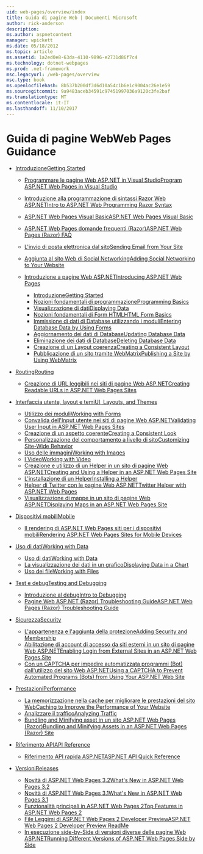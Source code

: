 ```yaml
---
uid: web-pages/overview/index
title: Guida di pagine Web | Documenti Microsoft
author: rick-anderson
description: 
ms.author: aspnetcontent
manager: wpickett
ms.date: 05/18/2012
ms.topic: article
ms.assetid: 1a2ed0e8-63da-4110-9896-e2731d86f7c4
ms.technology: dotnet-webpages
ms.prod: .net-framework
msc.legacyurl: /web-pages/overview
msc.type: book
ms.openlocfilehash: 8b537b200df3d6d10a54c1b6e1c9004ac26e1e59
ms.sourcegitcommit: 9a9483aceb34591c97451997036a9120c3fe2baf
ms.translationtype: MT
ms.contentlocale: it-IT
ms.lasthandoff: 11/10/2017
---
```

<a name="web-pages-guidance"></a><span data-ttu-id="ac0f1-102">Guida di pagine Web</span><span class="sxs-lookup"><span data-stu-id="ac0f1-102">Web Pages Guidance</span></span>
====================
- [<span data-ttu-id="ac0f1-103">Introduzione</span><span class="sxs-lookup"><span data-stu-id="ac0f1-103">Getting Started</span></span>](getting-started/index.md)

    - [<span data-ttu-id="ac0f1-104">Programmare le pagine Web ASP.NET in Visual Studio</span><span class="sxs-lookup"><span data-stu-id="ac0f1-104">Program ASP.NET Web Pages in Visual Studio</span></span>](getting-started/program-asp-net-web-pages-in-visual-studio.md)
    - [<span data-ttu-id="ac0f1-105">Introduzione alla programmazione di sintassi Razor Web ASP.NET</span><span class="sxs-lookup"><span data-stu-id="ac0f1-105">Intro to ASP.NET Web Programming Razor Syntax</span></span>](getting-started/introducing-razor-syntax-c.md)
    - [<span data-ttu-id="ac0f1-106">ASP.NET Web Pages Visual Basic</span><span class="sxs-lookup"><span data-stu-id="ac0f1-106">ASP.NET Web Pages Visual Basic</span></span>](getting-started/introducing-razor-syntax-vb.md)
    - [<span data-ttu-id="ac0f1-107">ASP.NET Web Pages domande frequenti (Razor)</span><span class="sxs-lookup"><span data-stu-id="ac0f1-107">ASP.NET Web Pages (Razor) FAQ</span></span>](getting-started/aspnet-web-pages-razor-faq.md)
    - [<span data-ttu-id="ac0f1-108">L'invio di posta elettronica dal sito</span><span class="sxs-lookup"><span data-stu-id="ac0f1-108">Sending Email from Your Site</span></span>](getting-started/11-adding-email-to-your-web-site.md)
    - [<span data-ttu-id="ac0f1-109">Aggiunta al sito Web di Social Networking</span><span class="sxs-lookup"><span data-stu-id="ac0f1-109">Adding Social Networking to Your Website</span></span>](getting-started/13-adding-social-networking-to-your-web-site.md)
    - [<span data-ttu-id="ac0f1-110">Introduzione a pagine Web ASP.NET</span><span class="sxs-lookup"><span data-stu-id="ac0f1-110">Introducing ASP.NET Web Pages</span></span>](getting-started/introducing-aspnet-web-pages-2/index.md)

        - [<span data-ttu-id="ac0f1-111">Introduzione</span><span class="sxs-lookup"><span data-stu-id="ac0f1-111">Getting Started</span></span>](getting-started/introducing-aspnet-web-pages-2/getting-started.md)
        - [<span data-ttu-id="ac0f1-112">Nozioni fondamentali di programmazione</span><span class="sxs-lookup"><span data-stu-id="ac0f1-112">Programming Basics</span></span>](getting-started/introducing-aspnet-web-pages-2/intro-to-web-pages-programming.md)
        - [<span data-ttu-id="ac0f1-113">Visualizzazione di dati</span><span class="sxs-lookup"><span data-stu-id="ac0f1-113">Displaying Data</span></span>](getting-started/introducing-aspnet-web-pages-2/displaying-data.md)
        - [<span data-ttu-id="ac0f1-114">Nozioni fondamentali di Form HTML</span><span class="sxs-lookup"><span data-stu-id="ac0f1-114">HTML Form Basics</span></span>](getting-started/introducing-aspnet-web-pages-2/form-basics.md)
        - [<span data-ttu-id="ac0f1-115">Immissione di dati di Database utilizzando i moduli</span><span class="sxs-lookup"><span data-stu-id="ac0f1-115">Entering Database Data by Using Forms</span></span>](getting-started/introducing-aspnet-web-pages-2/entering-data.md)
        - [<span data-ttu-id="ac0f1-116">Aggiornamento dei dati di Database</span><span class="sxs-lookup"><span data-stu-id="ac0f1-116">Updating Database Data</span></span>](getting-started/introducing-aspnet-web-pages-2/updating-data.md)
        - [<span data-ttu-id="ac0f1-117">Eliminazione dei dati di Database</span><span class="sxs-lookup"><span data-stu-id="ac0f1-117">Deleting Database Data</span></span>](getting-started/introducing-aspnet-web-pages-2/deleting-data.md)
        - [<span data-ttu-id="ac0f1-118">Creazione di un Layout coerenza</span><span class="sxs-lookup"><span data-stu-id="ac0f1-118">Creating a Consistent Layout</span></span>](getting-started/introducing-aspnet-web-pages-2/layouts.md)
        - [<span data-ttu-id="ac0f1-119">Pubblicazione di un sito tramite WebMatrix</span><span class="sxs-lookup"><span data-stu-id="ac0f1-119">Publishing a Site by Using WebMatrix</span></span>](getting-started/introducing-aspnet-web-pages-2/publishing.md)
- [<span data-ttu-id="ac0f1-120">Routing</span><span class="sxs-lookup"><span data-stu-id="ac0f1-120">Routing</span></span>](routing/index.md)

    - [<span data-ttu-id="ac0f1-121">Creazione di URL leggibili nei siti di pagine Web ASP.NET</span><span class="sxs-lookup"><span data-stu-id="ac0f1-121">Creating Readable URLs in ASP.NET Web Pages Sites</span></span>](routing/creating-readable-urls-in-aspnet-web-pages-sites.md)
- [<span data-ttu-id="ac0f1-122">Interfaccia utente, layout e temi</span><span class="sxs-lookup"><span data-stu-id="ac0f1-122">UI, Layouts, and Themes</span></span>](ui-layouts-and-themes/index.md)

    - [<span data-ttu-id="ac0f1-123">Utilizzo dei moduli</span><span class="sxs-lookup"><span data-stu-id="ac0f1-123">Working with Forms</span></span>](ui-layouts-and-themes/4-working-with-forms.md)
    - [<span data-ttu-id="ac0f1-124">Convalida dell'Input utente nei siti di pagine Web ASP.NET</span><span class="sxs-lookup"><span data-stu-id="ac0f1-124">Validating User Input in ASP.NET Web Pages Sites</span></span>](ui-layouts-and-themes/validating-user-input-in-aspnet-web-pages-sites.md)
    - [<span data-ttu-id="ac0f1-125">Creazione di un aspetto coerente</span><span class="sxs-lookup"><span data-stu-id="ac0f1-125">Creating a Consistent Look</span></span>](ui-layouts-and-themes/3-creating-a-consistent-look.md)
    - [<span data-ttu-id="ac0f1-126">Personalizzazione del comportamento a livello di sito</span><span class="sxs-lookup"><span data-stu-id="ac0f1-126">Customizing Site-Wide Behavior</span></span>](ui-layouts-and-themes/18-customizing-site-wide-behavior.md)
    - [<span data-ttu-id="ac0f1-127">Uso delle immagini</span><span class="sxs-lookup"><span data-stu-id="ac0f1-127">Working with Images</span></span>](ui-layouts-and-themes/9-working-with-images.md)
    - [<span data-ttu-id="ac0f1-128">I Video</span><span class="sxs-lookup"><span data-stu-id="ac0f1-128">Working with Video</span></span>](ui-layouts-and-themes/10-working-with-video.md)
    - [<span data-ttu-id="ac0f1-129">Creazione e utilizzo di un Helper in un sito di pagine Web ASP.NET</span><span class="sxs-lookup"><span data-stu-id="ac0f1-129">Creating and Using a Helper in an ASP.NET Web Pages Site</span></span>](ui-layouts-and-themes/creating-and-using-a-helper-in-an-aspnet-web-pages-site.md)
    - [<span data-ttu-id="ac0f1-130">L'installazione di un Helper</span><span class="sxs-lookup"><span data-stu-id="ac0f1-130">Installing a Helper</span></span>](ui-layouts-and-themes/installing-helpers.md)
    - [<span data-ttu-id="ac0f1-131">Helper di Twitter con le pagine Web ASP.NET</span><span class="sxs-lookup"><span data-stu-id="ac0f1-131">Twitter Helper with ASP.NET Web Pages</span></span>](ui-layouts-and-themes/twitter-helper.md)
    - [<span data-ttu-id="ac0f1-132">Visualizzazione di mappe in un sito di pagine Web ASP.NET</span><span class="sxs-lookup"><span data-stu-id="ac0f1-132">Displaying Maps in an ASP.NET Web Pages Site</span></span>](ui-layouts-and-themes/displaying-maps-in-an-aspnet-web-pages-site.md)
- [<span data-ttu-id="ac0f1-133">Dispositivi mobili</span><span class="sxs-lookup"><span data-stu-id="ac0f1-133">Mobile</span></span>](mobile/index.md)

    - [<span data-ttu-id="ac0f1-134">Il rendering di ASP.NET Web Pages siti per i dispositivi mobili</span><span class="sxs-lookup"><span data-stu-id="ac0f1-134">Rendering ASP.NET Web Pages Sites for Mobile Devices</span></span>](mobile/rendering-aspnet-web-pages-sites-for-mobile-devices.md)
- [<span data-ttu-id="ac0f1-135">Uso di dati</span><span class="sxs-lookup"><span data-stu-id="ac0f1-135">Working with Data</span></span>](data/index.md)

    - [<span data-ttu-id="ac0f1-136">Uso di dati</span><span class="sxs-lookup"><span data-stu-id="ac0f1-136">Working with Data</span></span>](data/5-working-with-data.md)
    - [<span data-ttu-id="ac0f1-137">La visualizzazione dei dati in un grafico</span><span class="sxs-lookup"><span data-stu-id="ac0f1-137">Displaying Data in a Chart</span></span>](data/7-displaying-data-in-a-chart.md)
    - [<span data-ttu-id="ac0f1-138">Uso dei file</span><span class="sxs-lookup"><span data-stu-id="ac0f1-138">Working with Files</span></span>](data/working-with-files.md)
- [<span data-ttu-id="ac0f1-139">Test e debug</span><span class="sxs-lookup"><span data-stu-id="ac0f1-139">Testing and Debugging</span></span>](testing-and-debugging/index.md)

    - [<span data-ttu-id="ac0f1-140">Introduzione al debug</span><span class="sxs-lookup"><span data-stu-id="ac0f1-140">Intro to Debugging</span></span>](testing-and-debugging/introduction-to-debugging.md)
    - [<span data-ttu-id="ac0f1-141">Pagine Web ASP.NET (Razor) Troubleshooting Guide</span><span class="sxs-lookup"><span data-stu-id="ac0f1-141">ASP.NET Web Pages (Razor) Troubleshooting Guide</span></span>](testing-and-debugging/aspnet-web-pages-razor-troubleshooting-guide.md)
- [<span data-ttu-id="ac0f1-142">Sicurezza</span><span class="sxs-lookup"><span data-stu-id="ac0f1-142">Security</span></span>](security/index.md)

    - [<span data-ttu-id="ac0f1-143">L'appartenenza e l'aggiunta della protezione</span><span class="sxs-lookup"><span data-stu-id="ac0f1-143">Adding Security and Membership</span></span>](security/16-adding-security-and-membership.md)
    - [<span data-ttu-id="ac0f1-144">Abilitazione di account di accesso da siti esterni in un sito di pagine Web ASP.NET</span><span class="sxs-lookup"><span data-stu-id="ac0f1-144">Enabling Login from External Sites in an ASP.NET Web Pages Site</span></span>](security/enabling-login-from-external-sites-in-an-aspnet-web-pages-site.md)
    - [<span data-ttu-id="ac0f1-145">Con un CAPTCHA per impedire automatizzata programmi (Bot) dall'utilizzo del sito Web ASP.NET</span><span class="sxs-lookup"><span data-stu-id="ac0f1-145">Using a CAPTCHA to Prevent Automated Programs (Bots) from Using Your ASP.NET Web Site</span></span>](security/using-a-catpcha-to-prevent-automated-programs-bots-from-using-your-aspnet-web-site.md)
- [<span data-ttu-id="ac0f1-146">Prestazioni</span><span class="sxs-lookup"><span data-stu-id="ac0f1-146">Performance</span></span>](performance-and-traffic/index.md)

    - [<span data-ttu-id="ac0f1-147">La memorizzazione nella cache per migliorare le prestazioni del sito Web</span><span class="sxs-lookup"><span data-stu-id="ac0f1-147">Caching to Improve the Performance of Your Website</span></span>](performance-and-traffic/15-caching-to-improve-the-performance-of-your-website.md)
    - [<span data-ttu-id="ac0f1-148">Analizzare il traffico</span><span class="sxs-lookup"><span data-stu-id="ac0f1-148">Analyzing Traffic</span></span>](performance-and-traffic/14-analyzing-traffic.md)
    - [<span data-ttu-id="ac0f1-149">Bundling and Minifying asset in un sito ASP.NET Web Pages (Razor)</span><span class="sxs-lookup"><span data-stu-id="ac0f1-149">Bundling and Minifying Assets in an ASP.NET Web Pages (Razor) Site</span></span>](performance-and-traffic/bundling-and-minifying-assets-in-an-aspnet-web-pages-razor-site.md)
- [<span data-ttu-id="ac0f1-150">Riferimento API</span><span class="sxs-lookup"><span data-stu-id="ac0f1-150">API Reference</span></span>](api-reference/index.md)

    - [<span data-ttu-id="ac0f1-151">Riferimento API rapida ASP.NET</span><span class="sxs-lookup"><span data-stu-id="ac0f1-151">ASP.NET API Quick Reference</span></span>](api-reference/asp-net-web-pages-api-reference.md)
- [<span data-ttu-id="ac0f1-152">Versioni</span><span class="sxs-lookup"><span data-stu-id="ac0f1-152">Releases</span></span>](releases/index.md)

    - [<span data-ttu-id="ac0f1-153">Novità di ASP.NET Web Pages 3.2</span><span class="sxs-lookup"><span data-stu-id="ac0f1-153">What's New in ASP.NET Web Pages 3.2</span></span>](releases/whats-new-in-aspnet-web-pages-32.md)
    - [<span data-ttu-id="ac0f1-154">Novità di ASP.NET Web Pages 3.1</span><span class="sxs-lookup"><span data-stu-id="ac0f1-154">What's New in ASP.NET Web Pages 3.1</span></span>](releases/whats-new-aspnet-web-pages-31.md)
    - [<span data-ttu-id="ac0f1-155">Funzionalità principali in ASP.NET Web Pages 2</span><span class="sxs-lookup"><span data-stu-id="ac0f1-155">Top Features in ASP.NET Web Pages 2</span></span>](releases/top-features-in-web-pages-2.md)
    - [<span data-ttu-id="ac0f1-156">File Leggimi di ASP.NET Web Pages 2 Developer Preview</span><span class="sxs-lookup"><span data-stu-id="ac0f1-156">ASP.NET Web Pages 2 Developer Preview ReadMe</span></span>](releases/aspnet-web-pages-2-developer-preview-readme.md)
    - [<span data-ttu-id="ac0f1-157">In esecuzione side-by-Side di versioni diverse delle pagine Web ASP.NET</span><span class="sxs-lookup"><span data-stu-id="ac0f1-157">Running Different Versions of ASP.NET Web Pages Side by Side</span></span>](releases/running-v1-and-v2-sites-side-by-side.md)
